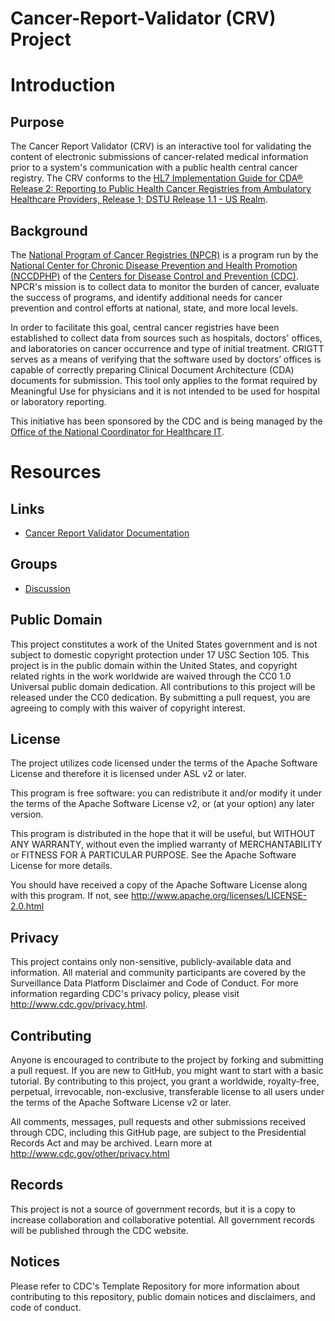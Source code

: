 # Cancer-Report-Validator (CRV) Project


# Introduction

## Purpose

The Cancer Report Validator (CRV) is an interactive tool for validating the content of electronic submissions of cancer-related medical information prior to a system's communication with a public health central cancer registry. The CRV conforms to the [HL7 Implementation Guide for CDA® Release 2: Reporting to Public Health Cancer Registries from Ambulatory Healthcare Providers, Release 1; DSTU Release 1.1 - US Realm](http://www.hl7.org/implement/standards/product_brief.cfm?product_id=398").

## Background

The [National Program of Cancer Registries (NPCR)](http://www.cdc.gov/cancer/npcr/) is a program run by the
[National Center for Chronic Disease Prevention and Health Promotion (NCCDPHP)](http://www.cdc.gov/chronicdisease/) of the
[Centers for Disease Control and Prevention (CDC)](http://www.cdc.gov/). NPCR's mission is to collect data to monitor the burden of cancer, evaluate the
success of programs, and identify additional needs for cancer prevention and control efforts at national, state, and more local levels.

In order to facilitate this goal, central cancer registries have been established to collect data from sources such as hospitals, doctors' offices, and
laboratories on cancer occurrence and type of initial treatment. CRIGTT serves as a means of verifying that the software used by doctors’ offices is capable of
correctly preparing Clinical Document Architecture (CDA) documents for submission. This tool only applies to the format required by Meaningful Use for
physicians and it is not intended to be used for hospital or laboratory reporting.

This initiative has been sponsored by the CDC and is being managed by the [Office of the National Coordinator for Healthcare IT](http://www.healthit.gov/).

# Resources

## Links

* [Cancer Report Validator Documentation](https://oncprojectracking.healthit.gov/wiki/display/CRIGTT/Cancer+Report+Validator+Documentation)

## Groups

* [Discussion](http://groups.google.com/group/cancer-reg-testing-tool)

## Public Domain
This project constitutes a work of the United States government and is not subject to domestic copyright protection under 17 USC Section 105. This project is in the public domain within the United States, and copyright related rights in the work worldwide are waived through the CC0 1.0 Universal public domain dedication. All contributions to this project will be released under the CC0 dedication. By submitting a pull request, you are agreeing to comply with this waiver of copyright interest.

## License
The project utilizes code licensed under the terms of the Apache Software License and therefore it is licensed under ASL v2 or later.

This program is free software: you can redistribute it and/or modify it under the terms of the Apache Software License v2, or (at your option) any later version.

This program is distributed in the hope that it will be useful, but WITHOUT ANY WARRANTY, without even the implied warranty of MERCHANTABILITY or FITNESS FOR A PARTICULAR PURPOSE. See the Apache Software License for more details.

You should have received a copy of the Apache Software License along with this program. If not, see http://www.apache.org/licenses/LICENSE-2.0.html

## Privacy
This project contains only non-sensitive, publicly-available data and information. All material and community participants are covered by the Surveillance Data Platform Disclaimer and Code of Conduct. For more information regarding CDC's privacy policy, please visit http://www.cdc.gov/privacy.html.

## Contributing
Anyone is encouraged to contribute to the project by forking and submitting a pull request. If you are new to GitHub, you might want to start with a basic tutorial. By contributing to this project, you grant a worldwide, royalty-free, perpetual, irrevocable, non-exclusive, transferable license to all users under the terms of the Apache Software License v2 or later.

All comments, messages, pull requests and other submissions received through CDC, including this GitHub page, are subject to the Presidential Records Act and may be archived. Learn more at http://www.cdc.gov/other/privacy.html

## Records
This project is not a source of government records, but it is a copy to increase collaboration and collaborative potential. All government records will be published through the CDC website.

## Notices
Please refer to CDC's Template Repository for more information about contributing to this repository, public domain notices and disclaimers, and code of conduct.
